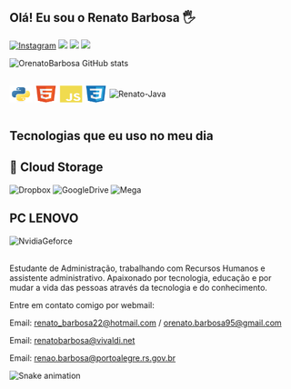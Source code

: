 ## Olá! Eu sou o Renato Barbosa  🖐️

[![Instagram](https://img.shields.io/badge/Instagram-E4405F?style=for-the-badge&logo=instagram&logoColor=white)](https://www.instagram.com/orenatobarbosa/)
 <a href="https://wa.me/555180218884" target="_blank"><img src="https://img.shields.io/badge/WhatsApp-25D366?style=for-the-badge&logo=whatsapp&logoColor=white" target="_blank"></a>
 <a href = "mailto:renato_barbosa22@hotmail.com"><img src="https://img.shields.io/badge/Microsoft_Outlook-0078D4?style=for-the-badge&logo=microsoft-outlook&logoColor=white" target="_blank"></a>
  <a href="https://www.linkedin.com/in/Orenatobarbosa" target="_blank"><img src="https://img.shields.io/badge/-LinkedIn-%230077B5?style=for-the-badge&logo=linkedin&logoColor=white" target="_blank"></a> 

![OrenatoBarbosa GitHub stats](https://github-readme-stats.vercel.app/api?username=ORenatoBarbosa&theme=dark&show_icons=true)

<div style="display: inline_block"><br>
  <img align="center" alt="Renato-Python" height="30" width="40" src="https://raw.githubusercontent.com/devicons/devicon/master/icons/python/python-original.svg">
  <img align="center" alt="Renato-HTML" height="30" width="40" src="https://raw.githubusercontent.com/devicons/devicon/master/icons/html5/html5-original.svg">
  <img align="center" alt="Renato-Js" height="30" width="40" src="https://raw.githubusercontent.com/devicons/devicon/master/icons/javascript/javascript-plain.svg"> 
  <img align="center" alt="Renato-CSS" height="30" width="40" src="https://raw.githubusercontent.com/devicons/devicon/master/icons/css3/css3-original.svg">
  <img align="center" alt="Renato-Java" height="30" width="40" src="https://cdn.jsdelivr.net/gh/devicons/devicon/icons/java/java-original.svg" />
</div><br/>  

## Tecnologias que eu uso no meu dia

##   👜 Cloud Storage
<div style="display: inline_block">      
  <img align="center" alt="Dropbox" src="https://img.shields.io/badge/Dropbox-%233B4D98.svg?style=for-the-badge&logo=Dropbox&logoColor=white" />
  <img align="center" alt="GoogleDrive" src="https://img.shields.io/badge/Google%20Drive-4285F4?style=for-the-badge&logo=googledrive&logoColor=white" />
  <img align="center" alt="Mega" src="https://img.shields.io/badge/Mega-%23D90007.svg?style=for-the-badge&logo=Mega&logoColor=white" />
  
 
 
 ## PC LENOVO
  
  <img align="center" alt="NvidiaGeforce" src="https://img.shields.io/badge/NVIDIA-GTX1650-76B900?style=for-the-badge&logo=nvidia&logoColor=white" />
</div><br/>

Estudante de Administração, trabalhando com Recursos Humanos e assistente administrativo.
Apaixonado por tecnologia, educação e por mudar a vida das pessoas através da tecnologia e do conhecimento.

Entre em contato comigo por webmail:

Email: renato_barbosa22@hotmail.com / orenato.barbosa95@gmail.com

Email: renatobarbosa@vivaldi.net

Email: renao.barbosa@portoalegre.rs.gov.br

 ![Snake animation](https://github.com/orenatobarbosa/LucasIankoski/blob/output/github-contribution-grid-snake.svg)
